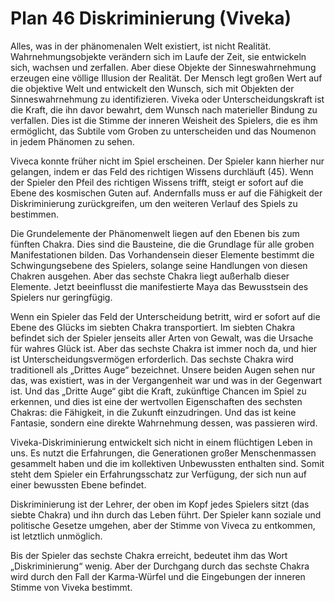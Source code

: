# Plan 46 Diskriminierung (Viveka)

Alles, was in der phänomenalen Welt existiert, ist nicht Realität. Wahrnehmungsobjekte verändern sich im Laufe der Zeit, sie entwickeln sich, wachsen und zerfallen. Aber diese Objekte der Sinneswahrnehmung erzeugen eine völlige Illusion der Realität. Der Mensch legt großen Wert auf die objektive Welt und entwickelt den Wunsch, sich mit Objekten der Sinneswahrnehmung zu identifizieren. Viveka oder Unterscheidungskraft ist die Kraft, die ihn davor bewahrt, dem Wunsch nach materieller Bindung zu verfallen. Dies ist die Stimme der inneren Weisheit des Spielers, die es ihm ermöglicht, das Subtile vom Groben zu unterscheiden und das Noumenon in jedem Phänomen zu sehen.

Viveca konnte früher nicht im Spiel erscheinen. Der Spieler kann hierher nur gelangen, indem er das Feld des richtigen Wissens durchläuft (45). Wenn der Spieler den Pfeil des richtigen Wissens trifft, steigt er sofort auf die Ebene des kosmischen Guten auf. Andernfalls muss er auf die Fähigkeit der Diskriminierung zurückgreifen, um den weiteren Verlauf des Spiels zu bestimmen.

Die Grundelemente der Phänomenwelt liegen auf den Ebenen bis zum fünften Chakra. Dies sind die Bausteine, die die Grundlage für alle groben Manifestationen bilden. Das Vorhandensein dieser Elemente bestimmt die Schwingungsebene des Spielers, solange seine Handlungen von diesen Chakren ausgehen. Aber das sechste Chakra liegt außerhalb dieser Elemente. Jetzt beeinflusst die manifestierte Maya das Bewusstsein des Spielers nur geringfügig.

Wenn ein Spieler das Feld der Unterscheidung betritt, wird er sofort auf die Ebene des Glücks im siebten Chakra transportiert. Im siebten Chakra befindet sich der Spieler jenseits aller Arten von Gewalt, was die Ursache für wahres Glück ist. Aber das sechste Chakra ist immer noch da, und hier ist Unterscheidungsvermögen erforderlich. Das sechste Chakra wird traditionell als „Drittes Auge“ bezeichnet. Unsere beiden Augen sehen nur das, was existiert, was in der Vergangenheit war und was in der Gegenwart ist. Und das „Dritte Auge“ gibt die Kraft, zukünftige Chancen im Spiel zu erkennen, und dies ist eine der wertvollen Eigenschaften des sechsten Chakras: die Fähigkeit, in die Zukunft einzudringen. Und das ist keine Fantasie, sondern eine direkte Wahrnehmung dessen, was passieren wird.

Viveka-Diskriminierung entwickelt sich nicht in einem flüchtigen Leben in uns. Es nutzt die Erfahrungen, die Generationen großer Menschenmassen gesammelt haben und die im kollektiven Unbewussten enthalten sind. Somit steht dem Spieler ein Erfahrungsschatz zur Verfügung, der sich nun auf einer bewussten Ebene befindet.

Diskriminierung ist der Lehrer, der oben im Kopf jedes Spielers sitzt (das siebte Chakra) und ihn durch das Leben führt. Der Spieler kann soziale und politische Gesetze umgehen, aber der Stimme von Viveca zu entkommen, ist letztlich unmöglich.

Bis der Spieler das sechste Chakra erreicht, bedeutet ihm das Wort „Diskriminierung“ wenig. Aber der Durchgang durch das sechste Chakra wird durch den Fall der Karma-Würfel und die Eingebungen der inneren Stimme von Viveka bestimmt.
